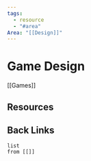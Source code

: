 ```yaml
---
tags:
  - resource
  - "#area"
Area: "[[Design]]"
---
```


# Game Design

[[Games]]
## Resources


## Back Links
```dataview
list
from [[]]
```
